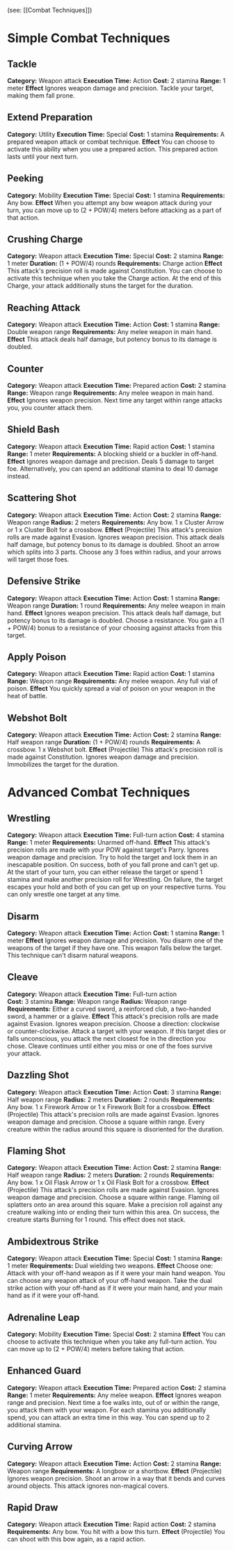 (see: [[Combat Techniques]])

# Simple Combat Techniques
## Tackle
**Category:** Weapon attack
**Execution Time:** Action
**Cost:** 2 stamina
**Range:** 1 meter
**Effect**
	Ignores weapon damage and precision.
	Tackle your target, making them fall prone.

## Extend Preparation
**Category:** Utility
**Execution Time:** Special
**Cost:** 1 stamina
**Requirements:**
	A prepared weapon attack or combat technique.
**Effect**
	You can choose to activate this ability when you use a prepared action. This prepared action lasts until your next turn.

## Peeking
**Category:** Mobility
**Execution Time:** Special
**Cost:** 1 stamina
**Requirements:**
	Any bow.
**Effect**
	When you attempt any bow weapon attack during your turn, you can move up to (2 + POW/4) meters before attacking as a part of that action.

## Crushing Charge
**Category:** Weapon attack
**Execution Time:** Special
**Cost:** 2 stamina
**Range:** 1 meter
**Duration:** (1 + POW/4) rounds
**Requirements:**
	Charge action
**Effect**
	This attack's precision roll is made against Constitution.
	You can choose to activate this technique when you take the Charge action.
	At the end of this Charge, your attack additionally stuns the target for the duration.

## Reaching Attack
**Category:** Weapon attack
**Execution Time:** Action 
**Cost:** 1 stamina
**Range:** Double weapon range
**Requirements:**
	Any melee weapon in main hand.
**Effect**
	This attack deals half damage, but potency bonus to its damage is doubled.

## Counter
**Category:** Weapon attack
**Execution Time:** Prepared action 
**Cost:** 2 stamina
**Range:** Weapon range
**Requirements:**
	Any melee weapon in main hand.
**Effect**
	Ignores weapon precision.
	Next time any target within range attacks you, you counter attack them.

## Shield Bash
**Category:** Weapon attack
**Execution Time:** Rapid action
**Cost:** 1 stamina
**Range:** 1 meter
**Requirements:**
	A blocking shield or a buckler in off-hand.
**Effect**
	Ignores weapon damage and precision.
	Deals 5 damage to target foe. 
	Alternatively, you can spend an additional stamina to deal 10 damage instead.

## Scattering Shot
**Category:** Weapon attack
**Execution Time:** Action
**Cost:** 2 stamina
**Range:** Weapon range
**Radius:** 2 meters
**Requirements:**
	Any bow.
	1 x Cluster Arrow or 1 x Cluster Bolt for a crossbow.
**Effect**
	(Projectile)
	This attack's precision rolls are made against Evasion.
	Ignores weapon precision.
	This attack deals half damage, but potency bonus to its damage is doubled.
	Shoot an arrow which splits into 3 parts. Choose any 3 foes within radius, and your arrows will target those foes.

## Defensive Strike
**Category:** Weapon attack
**Execution Time:** Action
**Cost:** 1 stamina
**Range:** Weapon range
**Duration:** 1 round
**Requirements:**
	Any melee weapon in main hand.
**Effect**
	Ignores weapon precision.
	This attack deals half damage, but potency bonus to its damage is doubled.
	Choose a resistance. You gain a (1 + POW/4) bonus to a resistance of your choosing against attacks from this target.

## Apply Poison
**Category:** Weapon attack
**Execution Time:** Rapid action
**Cost:** 1 stamina
**Range:** Weapon range
**Requirements:**
	Any melee weapon.
	Any full vial of poison. 
**Effect**
	You quickly spread a vial of poison on your weapon in the heat of battle.

## Webshot Bolt
**Category:** Weapon attack
**Execution Time:** Action
**Cost:** 2 stamina
**Range:** Half weapon range
**Duration:** (1 + POW/4) rounds
**Requirements:**
	A crossbow.
	1 x Webshot bolt.
**Effect**
	(Projectile)
	This attack's precision roll is made against Constitution.
	Ignores weapon damage and precision.
	Immobilizes the target for the duration.

# Advanced Combat Techniques
## Wrestling 
**Category:** Weapon attack
**Execution Time:** Full-turn action
**Cost:** 4 stamina
**Range:** 1 meter
**Requirements:**
	Unarmed off-hand.
**Effect**
	This attack's precision rolls are made with your POW against target's Parry.
	Ignores weapon damage and precision. 
	Try to hold the target and lock them in an inescapable position. On success, both of you fall prone and can't get up.
	At the start of your turn, you can either release the target or spend 1 stamina and make another precision roll for Wrestling. On failure, the target escapes your hold and both of you can get up on your respective turns.
	You can only wrestle one target at any time.

## Disarm
**Category:** Weapon attack
**Execution Time:** Action
**Cost:** 1 stamina
**Range:** 1 meter
**Effect**
	Ignores weapon damage and precision. 
	You disarm one of the weapons of the target if they have one. This weapon falls below the target.
	This technique can't disarm natural weapons.

## Cleave
**Category:** Weapon attack
**Execution Time:** Full-turn action  
**Cost:** 3 stamina
**Range:** Weapon range
**Radius:** Weapon range
**Requirements:**
	Either a curved sword, a reinforced club, a two-handed sword, a hammer or a glaive.
**Effect**
	This attack's precision rolls are made against Evasion.
	Ignores weapon precision.
	Choose a direction: clockwise or counter-clockwise. Attack a target with your weapon. If this target dies or falls unconscious, you attack the next closest foe in the direction you chose. Cleave continues until either you miss or one of the foes survive your attack.

## Dazzling Shot
**Category:** Weapon attack
**Execution Time:** Action
**Cost:** 3 stamina
**Range:** Half weapon range
**Radius:** 2 meters
**Duration:** 2 rounds
**Requirements:**
	Any bow.
	1 x Firework Arrow or 1 x Firework Bolt for a crossbow.
**Effect**
	(Projectile)
	This attack's precision rolls are made against Evasion.
	Ignores weapon damage and precision.
	Choose a square within range. Every creature within the radius around this square is disoriented for the duration.

## Flaming Shot
**Category:** Weapon attack
**Execution Time:** Action
**Cost:** 2 stamina
**Range:** Half weapon range
**Radius:** 2 meters
**Duration:** 2 rounds
**Requirements:**
	Any bow.
	1 x Oil Flask Arrow or 1 x Oil Flask Bolt for a crossbow.
**Effect**
	(Projectile)
	This attack's precision rolls are made against Evasion.
	Ignores weapon damage and precision.
	Choose a square within range. Flaming oil splatters onto an area around this square. Make a precision roll against any creature walking into or ending their turn within this area. On success, the creature starts Burning for 1 round.
	This effect does not stack.

## Ambidextrous Strike
**Category:** Weapon attack
**Execution Time:** Special
**Cost:** 1 stamina
**Range:** 1 meter
**Requirements:**
	Dual wielding two weapons.
**Effect**
	Choose one:
	Attack with your off-hand weapon as if it were your main hand weapon. You can choose any weapon attack of your off-hand weapon.
	Take the dual strike action with your off-hand as if it were your main hand, and your main hand as if it were your off-hand.

## Adrenaline Leap
**Category:** Mobility
**Execution Time:** Special
**Cost:** 2 stamina
**Effect**
	You can choose to activate this technique when you take any full-turn action. 
	You can move up to (2 + POW/4) meters before taking that action.

## Enhanced Guard
**Category:** Weapon attack
**Execution Time:** Prepared action 
**Cost:** 2 stamina
**Range:** 1 meter
**Requirements:**
	Any melee weapon.
**Effect**
	Ignores weapon range and precision.
	Next time a foe walks into, out of or within the range, you attack them with your weapon. For each stamina you additionally spend, you can attack an extra time in this way. You can spend up to 2 additional stamina. 

## Curving Arrow
**Category:** Weapon attack
**Execution Time:** Action
**Cost:** 2 stamina
**Range:** Weapon range
**Requirements:**
	A longbow or a shortbow.
**Effect**
	(Projectile)
	Ignores weapon precision. 
	Shoot an arrow in a way that it bends and curves around objects.
	This attack ignores non-magical covers. 

## Rapid Draw
**Category:** Weapon attack
**Execution Time:** Rapid action
**Cost:** 2 stamina
**Requirements:**
	Any bow.
	You hit with a bow this turn.
**Effect**
	(Projectile)
	You can shoot with this bow again, as a rapid action.